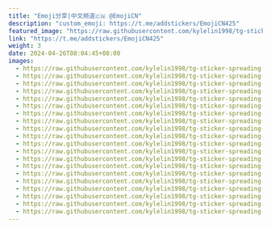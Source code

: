 ```yaml
---
title: "Emoji分享|中文频道🇨🇳 @EmojiCN"
description: "custom_emoji: https://t.me/addstickers/EmojiCN425"
featured_image: "https://raw.githubusercontent.com/kylelin1998/tg-sticker-spreading-worldwide-images/main/img/004056e8-bc4f-4265-96c9-f506cac6a88a.jpg"
link: "https://t.me/addstickers/EmojiCN425"
weight: 3
date: 2024-04-26T08:04:45+08:00
images:
  - https://raw.githubusercontent.com/kylelin1998/tg-sticker-spreading-worldwide-images/main/img/004056e8-bc4f-4265-96c9-f506cac6a88a.jpg
  - https://raw.githubusercontent.com/kylelin1998/tg-sticker-spreading-worldwide-images/main/img/d8f13c85-fd6a-452b-9ed4-e401d6e130d6.jpg
  - https://raw.githubusercontent.com/kylelin1998/tg-sticker-spreading-worldwide-images/main/img/f315508c-e4f0-48e8-bb3b-e00047630503.jpg
  - https://raw.githubusercontent.com/kylelin1998/tg-sticker-spreading-worldwide-images/main/img/06b4ba5e-dd2d-4b41-8d8a-ab48a1d2b8ce.jpg
  - https://raw.githubusercontent.com/kylelin1998/tg-sticker-spreading-worldwide-images/main/img/52b7b028-265b-455c-89f9-c8a9b46d30e0.jpg
  - https://raw.githubusercontent.com/kylelin1998/tg-sticker-spreading-worldwide-images/main/img/4cff8b84-90c5-4ee4-9567-dfa9ca175d7e.jpg
  - https://raw.githubusercontent.com/kylelin1998/tg-sticker-spreading-worldwide-images/main/img/12f52574-0f88-4d1b-af34-c883b0b408ff.jpg
  - https://raw.githubusercontent.com/kylelin1998/tg-sticker-spreading-worldwide-images/main/img/589cf124-f762-410c-bc0d-190604b88a24.jpg
  - https://raw.githubusercontent.com/kylelin1998/tg-sticker-spreading-worldwide-images/main/img/4e4b6ef4-6256-4f09-aa2b-09ce1ef93dde.jpg
  - https://raw.githubusercontent.com/kylelin1998/tg-sticker-spreading-worldwide-images/main/img/c8932520-4da1-448b-b15f-5d684f85162d.jpg
  - https://raw.githubusercontent.com/kylelin1998/tg-sticker-spreading-worldwide-images/main/img/afecaa61-c7f4-4594-9626-912711c319b3.jpg
  - https://raw.githubusercontent.com/kylelin1998/tg-sticker-spreading-worldwide-images/main/img/19321cd8-2210-4fbf-b572-57195a9867e9.jpg
  - https://raw.githubusercontent.com/kylelin1998/tg-sticker-spreading-worldwide-images/main/img/2e3d24ea-9d98-4969-b9e8-8d4e2f71e4e3.jpg
  - https://raw.githubusercontent.com/kylelin1998/tg-sticker-spreading-worldwide-images/main/img/d97881d0-4f7a-4449-a466-3cd6cbe57a03.jpg
  - https://raw.githubusercontent.com/kylelin1998/tg-sticker-spreading-worldwide-images/main/img/24df0aed-0202-4045-99e7-e6eb2cc1733b.jpg
  - https://raw.githubusercontent.com/kylelin1998/tg-sticker-spreading-worldwide-images/main/img/62011b81-0372-44fd-af86-4ef1701224bd.jpg
  - https://raw.githubusercontent.com/kylelin1998/tg-sticker-spreading-worldwide-images/main/img/da3e6e4c-bb41-4b3c-a288-ad61aa66dfa7.jpg
  - https://raw.githubusercontent.com/kylelin1998/tg-sticker-spreading-worldwide-images/main/img/99e903b5-37a4-4d82-9bd0-bc360e6cddd7.jpg
  - https://raw.githubusercontent.com/kylelin1998/tg-sticker-spreading-worldwide-images/main/img/88bd33b6-d187-483c-a75a-99d37d6901b1.jpg
  - https://raw.githubusercontent.com/kylelin1998/tg-sticker-spreading-worldwide-images/main/img/256a1e0c-9280-4bda-bd25-d5ce28ca42e7.jpg
---
```

